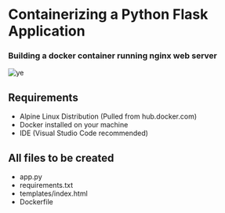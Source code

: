 # Containerizing a Python Flask Application
### Building a docker container running nginx web server

![ye](https://user-images.githubusercontent.com/52897657/82688889-a68ae700-9c27-11ea-9d0a-1fb24f046b76.PNG)  

## Requirements
- Alpine Linux Distribution (Pulled from hub.docker.com)
- Docker installed on your machine
- IDE (Visual Studio Code recommended)

## All files to be created
- app.py
- requirements.txt
- templates/index.html
- Dockerfile
